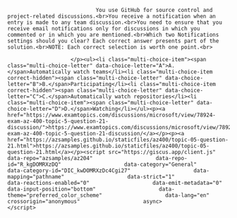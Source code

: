 <p class="card-text">
							
								You use GitHub for source control and project-related discussions.<br>You receive a notification when an entry is made to any team discussion.<br>You need to ensure that you receive email notifications only for discussions in which you commented or in which you are mentioned.<br>Which two Notifications settings should you clear? Each correct answer presents part of the solution.<br>NOTE: Each correct selection is worth one point.<br>
							
						</p><ul><li class="multi-choice-item"><span class="multi-choice-letter" data-choice-letter="A">A.</span>Automatically watch teams</li><li class="multi-choice-item correct-hidden"><span class="multi-choice-letter" data-choice-letter="B">B.</span>Participating</li><li class="multi-choice-item correct-hidden"><span class="multi-choice-letter" data-choice-letter="C">C.</span>Automatically watch repositories</li><li class="multi-choice-item"><span class="multi-choice-letter" data-choice-letter="D">D.</span>Watching</li></ul><p><a href="https://www.examtopics.com/discussions/microsoft/view/78924-exam-az-400-topic-5-question-21-discussion/">https://www.examtopics.com/discussions/microsoft/view/78924-exam-az-400-topic-5-question-21-discussion/</a></p><p><a href="https://azsamples.github.io/staticfiles/az400/topic-05-question-21.html">https://azsamples.github.io/staticfiles/az400/topic-05-question-21.html</a></p><script src="https://giscus.app/client.js"                    data-repo="azsamples/az204"                    data-repo-id="R_kgDOMRXzDQ"                    data-category="General"                    data-category-id="DIC_kwDOMRXzDc4Cgi27"                    data-mapping="pathname"                    data-strict="1"                    data-reactions-enabled="0"                    data-emit-metadata="0"                    data-input-position="bottom"                    data-theme="preferred_color_scheme"                    data-lang="en"                    crossorigin="anonymous"                    async>                    </script>